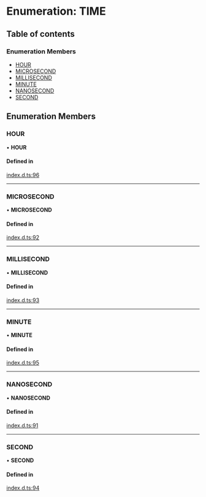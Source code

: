 # Enumeration: TIME

## Table of contents

### Enumeration Members

- [HOUR](TIME.md#hour)
- [MICROSECOND](TIME.md#microsecond)
- [MILLISECOND](TIME.md#millisecond)
- [MINUTE](TIME.md#minute)
- [NANOSECOND](TIME.md#nanosecond)
- [SECOND](TIME.md#second)

## Enumeration Members

### HOUR

• **HOUR**

#### Defined in

[index.d.ts:96](https://github.com/mostafa/xk6-kafka/blob/main/api-docs/index.d.ts#L96)

---

### MICROSECOND

• **MICROSECOND**

#### Defined in

[index.d.ts:92](https://github.com/mostafa/xk6-kafka/blob/main/api-docs/index.d.ts#L92)

---

### MILLISECOND

• **MILLISECOND**

#### Defined in

[index.d.ts:93](https://github.com/mostafa/xk6-kafka/blob/main/api-docs/index.d.ts#L93)

---

### MINUTE

• **MINUTE**

#### Defined in

[index.d.ts:95](https://github.com/mostafa/xk6-kafka/blob/main/api-docs/index.d.ts#L95)

---

### NANOSECOND

• **NANOSECOND**

#### Defined in

[index.d.ts:91](https://github.com/mostafa/xk6-kafka/blob/main/api-docs/index.d.ts#L91)

---

### SECOND

• **SECOND**

#### Defined in

[index.d.ts:94](https://github.com/mostafa/xk6-kafka/blob/main/api-docs/index.d.ts#L94)
